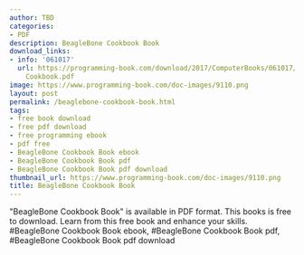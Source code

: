 ```yaml
---
author: TBD
categories:
- PDF
description: BeagleBone Cookbook Book
download_links:
- info: '061017'
  url: https://programming-book.com/download/2017/ComputerBooks/061017/BeagleBone
    Cookbook.pdf
image: https://www.programming-book.com/doc-images/9110.png
layout: post
permalink: /beaglebone-cookbook-book.html
tags:
- free book download
- free pdf download
- free programming ebook
- pdf free
- BeagleBone Cookbook Book ebook
- BeagleBone Cookbook Book pdf
- BeagleBone Cookbook Book pdf download
thumbnail_url: https://www.programming-book.com/doc-images/9110.png
title: BeagleBone Cookbook Book
---
```


 
<div class="item-desc text-justify">
  "BeagleBone Cookbook Book" is available in PDF format. This books is free to download. Learn from this free book and enhance your skills.
  <br>
  #BeagleBone Cookbook Book ebook, #BeagleBone Cookbook Book pdf, #BeagleBone Cookbook Book pdf download
</div>